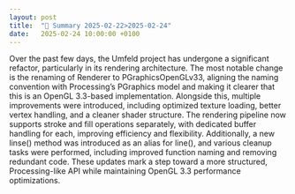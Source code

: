 ```yaml
---
layout: post
title:  "🤖 Summary 2025-02-22>2025-02-24"
date:   2025-02-24 10:00:00 +0100
---
```


Over the past few days, the Umfeld project has undergone a significant refactor, particularly in its rendering architecture. The most notable change is the renaming of Renderer to PGraphicsOpenGLv33, aligning the naming convention with Processing’s PGraphics model and making it clearer that this is an OpenGL 3.3-based implementation. Alongside this, multiple improvements were introduced, including optimized texture loading, better vertex handling, and a cleaner shader structure. The rendering pipeline now supports stroke and fill operations separately, with dedicated buffer handling for each, improving efficiency and flexibility. Additionally, a new linse() method was introduced as an alias for line(), and various cleanup tasks were performed, including improved function naming and removing redundant code. These updates mark a step toward a more structured, Processing-like API while maintaining OpenGL 3.3 performance optimizations.